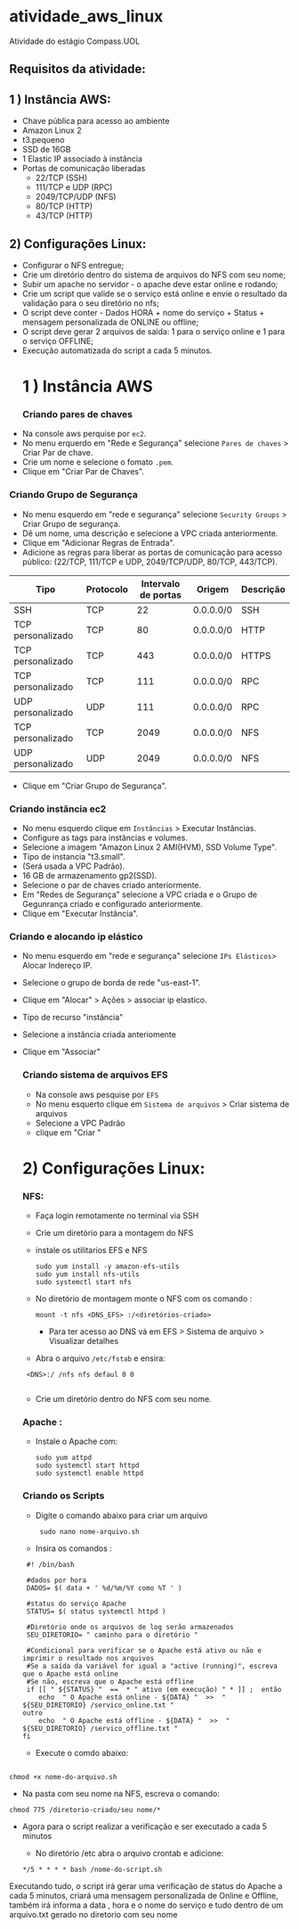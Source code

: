 # atividade_aws_linux
Atividade do estágio Compass.UOL
## Requisitos da atividade: 
## 1 ) Instância AWS:
   - Chave pública para acesso ao ambiente
   - Amazon Linux 2
   - t3.pequeno
   - SSD de 16GB
   - 1 Elastic IP associado à instância
   - Portas de comunicação liberadas
     - 22/TCP (SSH)
     - 111/TCP e UDP (RPC)
     - 2049/TCP/UDP (NFS)
     - 80/TCP (HTTP)
     - 43/TCP (HTTP)
## 2) Configurações Linux:
- Configurar o NFS entregue;
- Crie um diretório dentro do sistema de arquivos do NFS com seu nome;
- Subir um apache no servidor - o apache deve estar online e rodando;
- Crie um script que valide se o serviço está online e envie o resultado da validação para o seu diretório no nfs;
- O script deve conter - Dados HORA + nome do serviço + Status + mensagem personalizada de ONLINE ou offline;
- O script deve gerar 2 arquivos de saida: 1 para o serviço online e 1 para o serviço OFFLINE;
- Execução automatizada do script a cada 5 minutos.
  # 1 ) Instância AWS
  ### Criando pares de chaves
 - Na console aws perquise por `ec2`.
 - No menu erquerdo em "Rede e Segurança" selecione `Pares de chaves` > Criar Par de chave.
 - Crie um nome e selecione o fomato `.pem`.
 - Clique em "Criar Par de Chaves".
  ### Criando Grupo de Segurança 
  - No menu esquerdo em "rede e segurança" selecione `Security Groups` > Criar Grupo de segurança.
  - Dê um nome, uma descrição e selecione a VPC criada anteriormente.
  - Clique em "Adicionar Regras de Entrada".
  - Adicione as regras para liberar as portas de comunicação para acesso público: (22/TCP, 111/TCP e
UDP, 2049/TCP/UDP, 80/TCP, 443/TCP).

| Tipo              | Protocolo | Intervalo de portas | Origem     | Descrição |
|-------------------|-----------|----------------------|------------|-----------|
| SSH               | TCP       | 22                   | 0.0.0.0/0  | SSH       |
| TCP personalizado | TCP       | 80                   | 0.0.0.0/0  | HTTP      |
| TCP personalizado | TCP       | 443                  | 0.0.0.0/0  | HTTPS     |
| TCP personalizado | TCP       | 111                  | 0.0.0.0/0  | RPC       |
| UDP personalizado | UDP       | 111                  | 0.0.0.0/0  | RPC       |
| TCP personalizado | TCP       | 2049                 | 0.0.0.0/0  | NFS       |
| UDP personalizado | UDP       | 2049                 | 0.0.0.0/0  | NFS       |
  - Clique em "Criar Grupo de Segurança".
### Criando instância ec2
- No menu esquerdo clique em `Instâncias` > Executar Instâncias.
- Configure as tags para instâncias e volumes.
- Selecione a imagem "Amazon Linux 2 AMI(HVM), SSD Volume Type".
- Tipo de instancia "t3.small".
- (Será usada a VPC Padrão).
- 16 GB de armazenamento gp2(SSD).
- Selecione o par de chaves criado anteriormente.
- Em "Redes de Segurança" selecione a VPC criada e o Grupo de Gegunrança criado e configurado anteriormente.
- Clique em "Executar Instância".
### Criando e alocando ip elástico 
- No menu esquerdo em "rede e segurança" selecione `IPs Elásticos`> Alocar Indereço IP.
- Selecione o grupo de borda de rede "us-east-1".
- Clique em "Alocar" > Ações > associar ip elastico.
- Tipo de recurso "instância"
- Selecione a instância criada anteriomente
- Clique em "Associar"
  ### Criando sistema de arquivos EFS
  - Na console aws pesquise por `EFS`
  - No menu esquerto clique em `Sistema de arquivos` > Criar sistema de arquivos
  - Selecione a VPC Padrão
  - clique em "Criar "
   # 2) Configurações Linux:
  ### NFS:
  - Faça login remotamente no terminal via SSH
  - Crie um diretório para a montagem do NFS
  - instale os utilitarios EFS e NFS
    ```
    sudo yum install -y amazon-efs-utils
    sudo yum install nfs-utils
    sudo systemctl start nfs
    ```
  - No diretório de montagem monte o NFS com os comando :
   
    ```
    mount -t nfs <DNS_EFS> :/<diretórios-criado>
    ```
     - Para ter acesso ao DNS vá em EFS > Sistema de arquivo > Visualizar detalhes
   - Abra o arquivo `/etc/fstab` e ensira:
   ```
    <DNS>:/ /nfs nfs defaul 0 0
     
  ```
   - Crie um diretório dentro do NFS com seu nome.
    ### Apache :
   - Instale o Apache com:
     ```
     sudo yum attpd
     sudo systemctl start httpd
     sudo systemctl enable httpd
     ```
    ### Criando os Scripts
  - Digite o comando abaixo para criar um arquivo
    ```
     sudo nano nome-arquivo.sh
    
    ```
    
  - Insira os comandos :
 

   ```
    #! /bin/bash

    #dados por hora
    DADOS= $( data + ' %d/%m/%Y como %T ' )
 
    #status do serviço Apache
    STATUS= $( status systemctl httpd )

    #Diretório onde os arquivos de log serão armazenados
    SEU_DIRETORIO= " caminho para o diretório "

    #Condicional para verificar se o Apache está ativo ou não e imprimir o resultado nos arquivos
    #Se a saída da variável for igual a "active (running)", escreva que o Apache está online
    #Se não, escreva que o Apache está offline
    if [[ " ${STATUS} "  ==  * " ativo (em execução) " * ]] ;  então
       echo  " O Apache está online - ${DATA} "  >>  " ${SEU_DIRETORIO} /servico_online.txt "
   outro
       echo  " O Apache está offline - ${DATA} "  >>  " ${SEU_DIRETORIO} /servico_offline.txt "
   fi

  ```


  - Execute o comdo abaixo:

```

chmod +x nome-do-arquivo.sh

```


 - Na pasta com seu nome na NFS, escreva o comando:


```
chmod 775 /diretorio-criado/seu nome/*

```


- Agora para o script realizar a verificação e ser executado a cada 5 minutos
  - No diretório /etc abra o arquivo crontab e adicione:


   ```
   */5 * * * * bash /nome-do-script.sh
   ```



 Executando tudo, o script irá gerar uma verificação de status do Apache a cada 5 minutos, criará uma mensagem personalizada de Online e Offline, também irá informa a data , hora e o nome do serviço e tudo dentro de um arquivo.txt gerado no diretorio com seu nome

    

      

    
